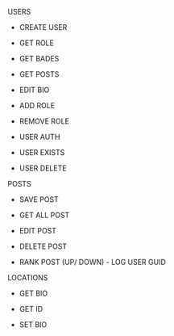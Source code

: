 USERS
- CREATE USER
- GET ROLE
- GET BADES
- GET POSTS

- EDIT BIO
- ADD ROLE
- REMOVE ROLE
- USER AUTH
- USER EXISTS
- USER DELETE

POSTS
 - SAVE POST
 - GET ALL POST

 - EDIT POST
 - DELETE POST
 - RANK POST (UP/ DOWN) - LOG USER GUID

LOCATIONS
 - GET BIO
 - GET ID

 - SET BIO